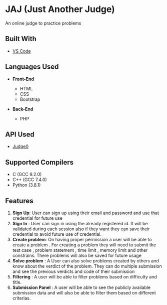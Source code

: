 # JAJ (Just Another Judge)

An online judge to practice problems

## Built With

* [VS Code](https://code.visualstudio.com)

## Languages Used

* **Front-End**
  * HTML
  * CSS
  * Bootstrap

* **Back-End**
  * PHP
  

## API Used

* [Judge0](https://rapidapi.com/hermanzdosilovic/api/judge0)

## Supported Compilers

 * C (GCC 9.2.0)
 * C++ (GCC 7.4.0)
 * Python (3.8.1)

## Features
1. **Sign Up**: User can sign up using their email and password and use that credential for future use
2. **Sign In** : User can sign in using the already registered id. It will be validated during each session also if they want they can save their credential to avoid future use of credential.
3. **Create problem**: On having proper permission a user will be able to create a problem . For creating a problem they will need to submit the test case , problem statement , time limit , memory limit and other constrains. There problems will also be saved for future usage
4. **Solve problem** : A  User can also solve problems created by others and know about the verdict of the problem. They can do multiple submission and see the previous verdicts and code of their submission
5. **Filtering** :  A user will be able to filter problems based on difficulty and title.
6. **Submission Panel** : A user will be able to see the publicly available submission data and will also be able to filter them based on different criterias.
